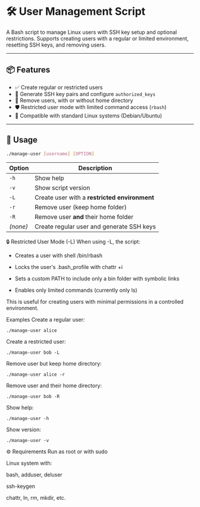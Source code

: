 # 🛠️ User Management Script

A Bash script to manage Linux users with SSH key setup and optional restrictions. Supports creating users with a regular or limited environment, resetting SSH keys, and removing users.

---

## 📦 Features

- ✅ Create regular or restricted users
- 🔐 Generate SSH key pairs and configure `authorized_keys`
- 🧼 Remove users, with or without home directory
- 🛡️ Restricted user mode with limited command access (`rbash`)
- 🧾 Compatible with standard Linux systems (Debian/Ubuntu)

---

## 📌 Usage

```bash
./manage-user [username] [OPTION]
```

| Option   | Description                                   |
| -------- | --------------------------------------------- |
| `-h`     | Show help                                     |
| `-v`     | Show script version                           |
| `-L`     | Create user with a **restricted environment** |
| `-r`     | Remove user (keep home folder)                |
| `-R`     | Remove user **and** their home folder         |
| *(none)* | Create regular user and generate SSH keys     |


🔒 Restricted User Mode (-L)
When using -L, the script:

- Creates a user with shell /bin/rbash

- Locks the user's .bash_profile with chattr +i

- Sets a custom PATH to include only a bin folder with symbolic links

- Enables only limited commands (currently only ls)

This is useful for creating users with minimal permissions in a controlled environment.


Examples
Create a regular user:
```
./manage-user alice
```
Create a restricted user:
```
./manage-user bob -L
```
Remove user but keep home directory:

```
./manage-user alice -r
```
Remove user and their home directory:

```
./manage-user bob -R
```
Show help:

```
./manage-user -h
```
Show version:

```
./manage-user -v
```


⚙️ Requirements
Run as root or with sudo

Linux system with:

bash, adduser, deluser

ssh-keygen

chattr, ln, rm, mkdir, etc.
